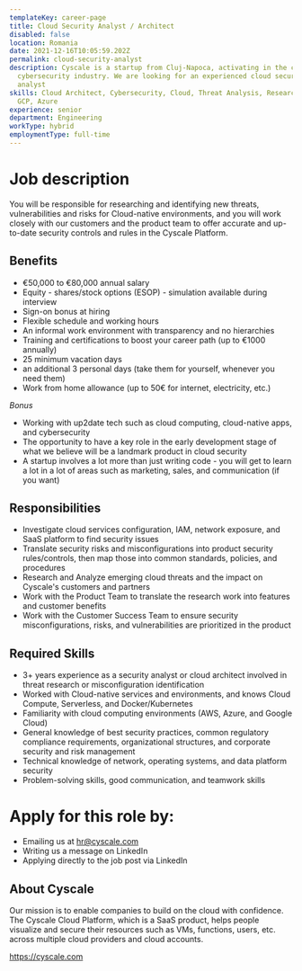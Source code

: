 ```yaml
---
templateKey: career-page
title: Cloud Security Analyst / Architect
disabled: false
location: Romania
date: 2021-12-16T10:05:59.202Z
permalink: cloud-security-analyst
description: Cyscale is a startup from Cluj-Napoca, activating in the cloud
  cybersecurity industry. We are looking for an experienced cloud security
  analyst
skills: Cloud Architect, Cybersecurity, Cloud, Threat Analysis, Research, AWS,
  GCP, Azure
experience: senior
department: Engineering
workType: hybrid
employmentType: full-time
---
```

# Job description

You will be responsible for researching and identifying new threats, vulnerabilities and risks for Cloud-native environments, and you will work closely with our customers and the product team to offer accurate and up-to-date security controls and rules in the Cyscale Platform.

## Benefits

* €50,000 to €80,000 annual salary
* Equity - shares/stock options (ESOP) - simulation available during interview
* Sign-on bonus at hiring
* Flexible schedule and working hours
* An informal work environment with transparency and no hierarchies
* Training and certifications to boost your career path (up to €1000 annually)
* 25 minimum vacation days
* an additional 3 personal days (take them for yourself, whenever you need them)
* Work from home allowance (up to 50€ for internet, electricity, etc.)

*Bonus*

* Working with up2date tech such as cloud computing, cloud-native apps, and cybersecurity
* The opportunity to have a key role in the early development stage of what we believe will be a landmark product in cloud security
* A startup involves a lot more than just writing code - you will get to learn a lot in a lot of areas such as marketing, sales, and communication (if you want)

## Responsibilities

* Investigate cloud services configuration, IAM, network exposure, and SaaS platform to find security issues
* Translate security risks and misconfigurations into product security rules/controls, then map those into common standards, policies, and procedures
* Research and Analyze emerging cloud threats and the impact on Cyscale's customers and partners
* Work with the Product Team to translate the research work into features and customer benefits
* Work with the Customer Success Team to ensure security misconfigurations, risks, and vulnerabilities are prioritized in the product

## Required Skills

* 3+ years experience as a security analyst or cloud architect involved in threat research or misconfiguration identification
* Worked with Cloud-native services and environments, and knows Cloud Compute, Serverless, and Docker/Kubernetes
* Familiarity with cloud computing environments (AWS, Azure, and Google Cloud)
* General knowledge of best security practices, common regulatory compliance requirements, organizational structures, and corporate security and risk management
* Technical knowledge of network, operating systems, and data platform security
* Problem-solving skills, good communication, and teamwork skills

# Apply for this role by:

* Emailing us at [hr@cyscale.com](mailto:hr@cyscale.com)
* Writing us a message on LinkedIn
* Applying directly to the job post via LinkedIn

## About Cyscale

Our mission is to enable companies to build on the cloud with confidence. The Cyscale Cloud Platform, which is a SaaS product, helps people visualize and secure their resources such as VMs, functions, users, etc. across multiple cloud providers and cloud accounts.

https://cyscale.com